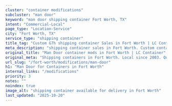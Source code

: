 ```yaml
---
cluster: "container modifications"
subcluster: "man door"
keyword: "man door shipping container Fort Worth, TX"
intent: "Commercial-Local"
page_type: "Location-Service"
city: "Fort Worth, TX"
service_type: "shipping container"
title_tag: "Custom G7h shipping container Sales in Fort Worth | LC Container"
meta_description: "shipping container sales in Fort Worth. Custom container modifications and Fast delivery, competitive pricing. Serving modifications area. Quote ID: IYP. Call (214) 524-4168 for your free quote today."
original_title: "Man Door container mods in Fort Worth | LC Container"
original_meta: "Shipping containers in Fort Worth. Local since 2003. Quality containers. Fast delivery. Get your free quote — call (214) 524-4168 today. LC Container — your ..."
url_slug: "/fort-worth/modifications/man-door"
h1: "Man Door for Containers in Fort Worth"
internal_links: "/modifications"
priority: 3
notes: ""
noindex: true
image_alt: "shipping container available for delivery in Fort Worth"
last_updated: "2025-10-20"
---
```


<!-- TODO: Add unique city/inventory copy, images, and internal links here. -->
